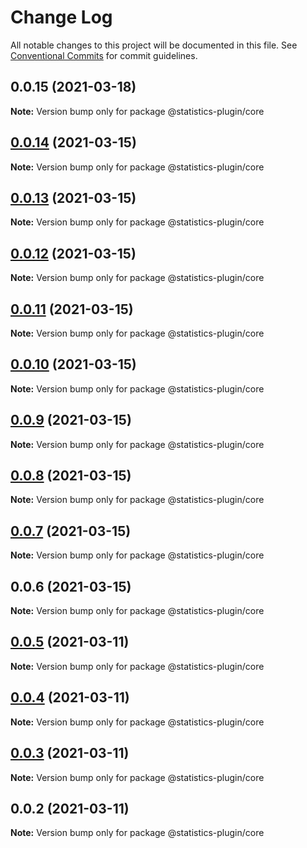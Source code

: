 # Change Log

All notable changes to this project will be documented in this file.
See [Conventional Commits](https://conventionalcommits.org) for commit guidelines.

## 0.0.15 (2021-03-18)

**Note:** Version bump only for package @statistics-plugin/core





## [0.0.14](https://github.com/nemwiz/build-statistics-plugin/compare/v0.0.13...v0.0.14) (2021-03-15)

**Note:** Version bump only for package @statistics-plugin/core





## [0.0.13](https://github.com/nemwiz/build-statistics-plugin/compare/v0.0.12...v0.0.13) (2021-03-15)

**Note:** Version bump only for package @statistics-plugin/core





## [0.0.12](https://github.com/nemwiz/build-statistics-plugin/compare/v0.0.11...v0.0.12) (2021-03-15)

**Note:** Version bump only for package @statistics-plugin/core





## [0.0.11](https://github.com/nemwiz/build-statistics-plugin/compare/v0.0.10...v0.0.11) (2021-03-15)

**Note:** Version bump only for package @statistics-plugin/core





## [0.0.10](https://github.com/nemwiz/build-statistics-plugin/compare/v0.0.9...v0.0.10) (2021-03-15)

**Note:** Version bump only for package @statistics-plugin/core





## [0.0.9](https://github.com/nemwiz/build-statistics-plugin/compare/v0.0.8...v0.0.9) (2021-03-15)

**Note:** Version bump only for package @statistics-plugin/core





## [0.0.8](https://github.com/nemwiz/build-statistics-plugin/compare/v0.0.7...v0.0.8) (2021-03-15)

**Note:** Version bump only for package @statistics-plugin/core





## [0.0.7](https://github.com/nemwiz/build-statistics-plugin/compare/v0.0.6...v0.0.7) (2021-03-15)

**Note:** Version bump only for package @statistics-plugin/core





## 0.0.6 (2021-03-15)

**Note:** Version bump only for package @statistics-plugin/core





## [0.0.5](https://github.com/nemwiz/build-statistics-plugin/compare/v0.0.4...v0.0.5) (2021-03-11)

**Note:** Version bump only for package @statistics-plugin/core





## [0.0.4](https://github.com/nemwiz/build-statistics-plugin/compare/v0.0.3...v0.0.4) (2021-03-11)

**Note:** Version bump only for package @statistics-plugin/core





## [0.0.3](https://github.com/nemwiz/build-statistics-plugin/compare/v0.0.2...v0.0.3) (2021-03-11)

**Note:** Version bump only for package @statistics-plugin/core





## 0.0.2 (2021-03-11)

**Note:** Version bump only for package @statistics-plugin/core
